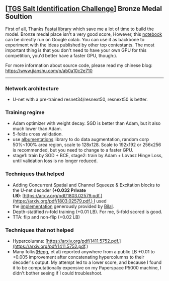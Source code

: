 ## [[TGS Salt Identification Challenge](https://www.kaggle.com/c/tgs-salt-identification-challenge)] Bronze Medal Soultion

First of all, Thanks [Fastai library](https://github.com/fastai/fastai/tree/0.7.0/fastai) which save me a lot of time to build the model. Bronze medal place isn't a very good score, However, this [notebook](https://github.com/alexshuang/TGS_Salt/blob/master/TGS_Salt_resnext50_unet_5Fold_scSE.ipynb) can be directly run on Google colab. You can use it as backbone to experiment with the ideas published by other top contestants. The most important thing is that you don't need to have your own GPU for this competition, you'd better have a faster GPU, though:).

For more information about source code, please read my chinese blog: https://www.jianshu.com/p/ab0a10c2e710

---

### Network architecture

* U-net with a pre-trained resnet34/resnext50, resnext50 is better.

### Training regime

* Adam optimizer with weight decay. SGD is better than Adam, but it also much lower than Adam.
* 5-folds cross validation.
* use [albumentations](https://github.com/albu/albumentations) library to do data augmentation, random corp 50%~100% area region, scale to 128x128. Scale to 192x192 or 256x256 is recommended, but you need to change to a faster GPU.
* stage1: train by SGD + BCE, stage2: train by Adam + Lovasz Hinge Loss, until validation loss is no longer reduced.

### Techniques that helped

* Adding Concurrent Spatial and Channel Squeeze & Excitation blocks to the U-net decoder **(+0.032 Private LB)**: [https://arxiv.org/pdf/1803.02579.pdf.](https://arxiv.org/pdf/1803.02579.pdf.) I used the [implementation](https://www.kaggle.com/c/tgs-salt-identification-challenge/discussion/66178) generously provided by [Bilal](https://www.kaggle.com/bkkaggle).
* Depth-statified n-fold training (+0.01 LB). For me, 5-fold scored is good.
* TTA: flip and non-flip (+0.02 LB)

### Techniques that not helped
*   Hypercolumns: [https://arxiv.org/pdf/1411.5752.pdf.](https://arxiv.org/pdf/1411.5752.pdf.)
*   Many folks([Heng](https://www.kaggle.com/c/tgs-salt-identification-challenge/discussion/64645#380301), et al) reported anywhere from a public LB +0.01 to +0.005 improvement after concatenating hypercolumns to their decoder's output. My attempt led to a lower score, and because I found it to be computationally expensive on my Paperspace P5000 machine, I didn't bother seeing if I could troubleshoot.

